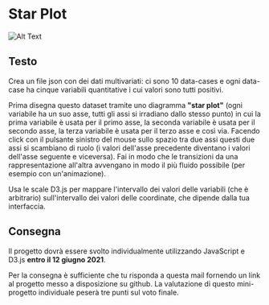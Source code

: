 # Star Plot

![Alt Text](https://github.com/rirolli/spider-chart/blob/master/media/RadarChart.gif)


## Testo
Crea un file json con dei dati multivariati: ci sono 10 data-cases e ogni data-case ha cinque variabili quantitative i cui valori sono tutti positivi.

Prima disegna questo dataset tramite uno diagramma **"star plot"** (ogni variabile ha un suo asse, tutti gli assi si irradiano dallo stesso punto) in cui la prima variabile è usata per il primo asse, la seconda variabile è usata per il secondo asse, la terza variabile è usata per il
terzo asse e così via. Facendo click con il pulsante sinistro del mouse sullo spazio tra due assi questi due assi si scambiano di ruolo (i valori dell'asse precedente diventano i valori dell'asse seguente e viceversa). 
Fai in modo che le transizioni da una rappresentazione all'altra avvengano in modo il più fluido possibile (per esempio con un'animazione).

Usa le scale D3.js per mappare l'intervallo dei valori delle variabili (che è arbitrario) sull'intervallo dei valori delle coordinate, che dipende dalla tua interfaccia.

## Consegna
Il progetto dovrà essere svolto individualmente utilizzando JavaScript e D3.js **entro il 12 giugno 2021**.

Per la consegna è sufficiente che tu risponda a questa mail fornendo un link al progetto messo a disposizione su github. La valutazione di questo mini-progetto individuale peserà tre
punti sul voto finale.
